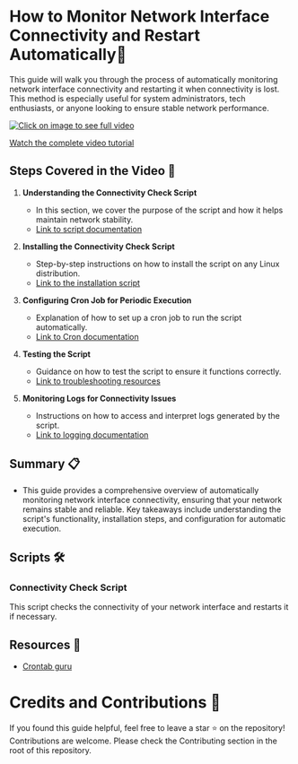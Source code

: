 # How to Monitor Network Interface Connectivity and Restart Automatically📝

This guide will walk you through the process of automatically monitoring network interface connectivity and restarting it when connectivity is lost. This method is especially useful for system administrators, tech enthusiasts, or anyone looking to ensure stable network performance.

[![Click on image to see full video](https://img.youtube.com/vi/YOUTUBE_VIDEO_ID_HERE/0.jpg "Watch the complete video tutorial")](https://www.youtube.com/watch?v=YOUTUBE_VIDEO_ID_HERE)

[Watch the complete video tutorial](https://www.youtube.com/watch?v=YOUTUBE_VIDEO_ID_HERE)

## Steps Covered in the Video 🎥 

1. **Understanding the Connectivity Check Script**
    - In this section, we cover the purpose of the script and how it helps maintain network stability.
    - [Link to script documentation](#)

2. **Installing the Connectivity Check Script**
    - Step-by-step instructions on how to install the script on any Linux distribution.
    - [Link to the installation script](./install_connectivity_check.sh)

3. **Configuring Cron Job for Periodic Execution**
    - Explanation of how to set up a cron job to run the script automatically.
    - [Link to Cron documentation](https://help.ubuntu.com/community/CronHowto)

4. **Testing the Script**
    - Guidance on how to test the script to ensure it functions correctly.
    - [Link to troubleshooting resources](#)

5. **Monitoring Logs for Connectivity Issues**
    - Instructions on how to access and interpret logs generated by the script.
    - [Link to logging documentation](#)

## Summary 📋
- This guide provides a comprehensive overview of automatically monitoring network interface connectivity, ensuring that your network remains stable and reliable. Key takeaways include understanding the script's functionality, installation steps, and configuration for automatic execution.

## Scripts 🛠️

### Connectivity Check Script
This script checks the connectivity of your network interface and restarts it if necessary.

## Resources 📂
- [Crontab guru](https://crontab.guru/)

# Credits and Contributions 🤝
If you found this guide helpful, feel free to leave a star ⭐ on the repository! Contributions are welcome. Please check the Contributing section in the root of this repository.
